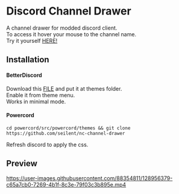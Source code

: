 # Discord Channel Drawer
A channel drawer for modded discord client.  
To access it hover your mouse to the channel name.  
Try it yourself [HERE!](https://gibbu.github.io/ThemePreview/?file=https://seilent.github.io/nc-channel-drawer/channeldrawer.theme.css)

## Installation
#### BetterDiscord
Download this [FILE](https://github.com/seilent/nc-channel-drawer/blob/main/channeldrawer.theme.css) and put it at themes folder.  
Enable it from theme menu.  
Works in minimal mode.

#### Powercord
```
cd powercord/src/powercord/themes && git clone https://github.com/seilent/nc-channel-drawer
```
Refresh discord to apply the css.

## Preview
https://user-images.githubusercontent.com/88354811/128956379-c65a7cb0-7269-4b1f-8c3e-79f03c3b895e.mp4

